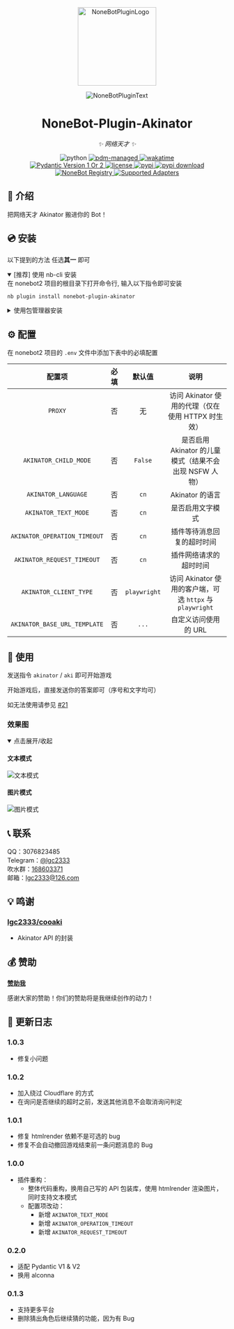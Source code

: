 <!-- markdownlint-disable MD031 MD033 MD036 MD041 -->

<div align="center">

<a href="https://v2.nonebot.dev/store">
  <img src="https://raw.githubusercontent.com/A-kirami/nonebot-plugin-template/resources/nbp_logo.png" width="180" height="180" alt="NoneBotPluginLogo">
</a>

<p>
  <img src="https://raw.githubusercontent.com/lgc-NB2Dev/readme/main/template/plugin.svg" alt="NoneBotPluginText">
</p>

# NoneBot-Plugin-Akinator

_✨ 网络天才 ✨_

<img src="https://img.shields.io/badge/python-3.9+-blue.svg" alt="python">
<a href="https://pdm.fming.dev">
  <img src="https://img.shields.io/badge/pdm-managed-blueviolet" alt="pdm-managed">
</a>
<a href="https://wakatime.com/badge/user/b61b0f9a-f40b-4c82-bc51-0a75c67bfccf/project/72301ebc-2fc2-49f9-8b6f-92c19d6bf784">
  <img src="https://wakatime.com/badge/user/b61b0f9a-f40b-4c82-bc51-0a75c67bfccf/project/72301ebc-2fc2-49f9-8b6f-92c19d6bf784.svg" alt="wakatime">
</a>

<br />

<a href="https://pydantic.dev">
  <img src="https://img.shields.io/endpoint?url=https://raw.githubusercontent.com/lgc-NB2Dev/readme/main/template/pyd-v1-or-v2.json" alt="Pydantic Version 1 Or 2" >
</a>
<a href="./LICENSE">
  <img src="https://img.shields.io/github/license/lgc-NB2Dev/nonebot-plugin-akinator.svg" alt="license">
</a>
<a href="https://pypi.python.org/pypi/nonebot-plugin-akinator">
  <img src="https://img.shields.io/pypi/v/nonebot-plugin-akinator.svg" alt="pypi">
</a>
<a href="https://pypi.python.org/pypi/nonebot-plugin-akinator">
  <img src="https://img.shields.io/pypi/dm/nonebot-plugin-akinator" alt="pypi download">
</a>

<br />

<a href="https://registry.nonebot.dev/plugin/nonebot-plugin-akinator:nonebot_plugin_akinator">
  <img src="https://img.shields.io/endpoint?url=https%3A%2F%2Fnbbdg.lgc2333.top%2Fplugin%2Fnonebot-plugin-akinator" alt="NoneBot Registry">
</a>
<a href="https://registry.nonebot.dev/plugin/nonebot-plugin-akinator:nonebot_plugin_akinator">
  <img src="https://img.shields.io/endpoint?url=https%3A%2F%2Fnbbdg.lgc2333.top%2Fplugin-adapters%2Fnonebot-plugin-akinator" alt="Supported Adapters">
</a>

</div>

## 📖 介绍

把网络天才 Akinator 搬进你的 Bot！

## 💿 安装

以下提到的方法 任选**其一** 即可

<details open>
<summary>[推荐] 使用 nb-cli 安装</summary>
在 nonebot2 项目的根目录下打开命令行, 输入以下指令即可安装

```bash
nb plugin install nonebot-plugin-akinator
```

</details>

<details>
<summary>使用包管理器安装</summary>
在 nonebot2 项目的插件目录下, 打开命令行, 根据你使用的包管理器, 输入相应的安装命令

<details>
<summary>pip</summary>

```bash
pip install nonebot-plugin-akinator
```

</details>
<details>
<summary>pdm</summary>

```bash
pdm add nonebot-plugin-akinator
```

</details>
<details>
<summary>poetry</summary>

```bash
poetry add nonebot-plugin-akinator
```

</details>
<details>
<summary>conda</summary>

```bash
conda install nonebot-plugin-akinator
```

</details>

打开 nonebot2 项目根目录下的 `pyproject.toml` 文件, 在 `[tool.nonebot]` 部分的 `plugins` 项里追加写入

```toml
[tool.nonebot]
plugins = [
    # ...
    "nonebot_plugin_akinator"
]
```

</details>

## ⚙️ 配置

在 nonebot2 项目的 `.env` 文件中添加下表中的必填配置

|            配置项            | 必填 |    默认值    |                           说明                           |
| :--------------------------: | :--: | :----------: | :------------------------------------------------------: |
|           `PROXY`            |  否  |      无      |    访问 Akinator 使用的代理（仅在使用 HTTPX 时生效）     |
|    `AKINATOR_CHILD_MODE`     |  否  |   `False`    |  是否启用 Akinator 的儿童模式（结果不会出现 NSFW 人物）  |
|     `AKINATOR_LANGUAGE`      |  否  |     `cn`     |                     Akinator 的语言                      |
|     `AKINATOR_TEXT_MODE`     |  否  |     `cn`     |                     是否启用文字模式                     |
| `AKINATOR_OPERATION_TIMEOUT` |  否  |     `cn`     |                插件等待消息回复的超时时间                |
|  `AKINATOR_REQUEST_TIMEOUT`  |  否  |     `cn`     |                  插件网络请求的超时时间                  |
|    `AKINATOR_CLIENT_TYPE`    |  否  | `playwright` | 访问 Akinator 使用的客户端，可选 `httpx` 与 `playwright` |
| `AKINATOR_BASE_URL_TEMPLATE` |  否  |    `...`     |                   自定义访问使用的 URL                   |

## 🎉 使用

发送指令 `akinator` / `aki` 即可开始游戏

开始游戏后，直接发送你的答案即可（序号和文字均可）

如无法使用请参见 [#21](https://github.com/lgc-NB2Dev/nonebot-plugin-akinator/issues/21)

### 效果图

<details open>
  <summary>点击展开/收起</summary>

#### 文本模式

![文本模式](https://raw.githubusercontent.com/lgc-NB2Dev/readme/main/akinator/QQ20240802-001216.png)

#### 图片模式

![图片模式](https://raw.githubusercontent.com/lgc-NB2Dev/readme/main/akinator/QQ20240802-000937.png)

</details>

## 📞 联系

QQ：3076823485  
Telegram：[@lgc2333](https://t.me/lgc2333)  
吹水群：[168603371](https://qm.qq.com/q/EikuZ5sP4G)  
邮箱：<lgc2333@126.com>

## 💡 鸣谢

### [lgc2333/cooaki](https://github.com/lgc2333/cooaki)

- Akinator API 的封装

## 💰 赞助

**[赞助我](https://blog.lgc2333.top/donate)**

感谢大家的赞助！你们的赞助将是我继续创作的动力！

## 📝 更新日志

### 1.0.3

- 修复小问题

### 1.0.2

- 加入绕过 Cloudflare 的方式
- 在询问是否继续的超时之前，发送其他消息不会取消询问判定

### 1.0.1

- 修复 htmlrender 依赖不是可选的 bug
- 修复不会自动撤回游戏结束前一条问题消息的 Bug

### 1.0.0

- 插件重构：
  - 整体代码重构，换用自己写的 API 包装库，使用 htmlrender 渲染图片，同时支持文本模式
  - 配置项改动：
    - 新增 `AKINATOR_TEXT_MODE`
    - 新增 `AKINATOR_OPERATION_TIMEOUT`
    - 新增 `AKINATOR_REQUEST_TIMEOUT`

### 0.2.0

- 适配 Pydantic V1 & V2
- 换用 alconna

### 0.1.3

- 支持更多平台
- 删除猜出角色后继续猜的功能，因为有 Bug
